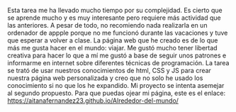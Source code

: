 Esta tarea me ha llevado mucho tiempo por su complejidad. Es cierto que se aprende mucho y es muy interesante pero requiere más actividad que las anteriores. A pesar de todo, no recomiendo nada realizarla en un ordenador de appple porque no me funcionó durante las vacaciones y tuve que esperar a volver a clase. 
La página web que he creado es de lo que más me gusta hacer en el mundo: viajar. Me gustó mucho tener libertad creativa para hacer lo que a mí me gustó a base de seguir unos patrones e informarme en internet sobre diferentes técnicas de programación.
La tarea se trató de usar nuestros conocimientos de html, CSS y JS para crear nuestra página web personalizada y creo que no solo he usado los conocimiento si no que los he expandido. Mi proyecto se intenta asemejar al segundo propuesto.
Para que puedas ojear mi página, este es el enlace: 
https://aitanafernandez23.github.io/Alrededor-del-mundo/
